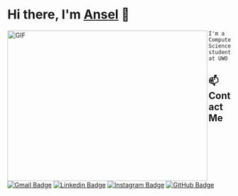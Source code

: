 <h1>Hi there, I'm <a href="https://anselzeng.github.io/">Ansel</a> 👋</h1>

<p align = "left">
  <img align = "left" alt = "GIF" width = "450px" height = "338px" object-cover = "fit" src = "https://media0.giphy.com/media/Ihrd6ewIOMlCav2cPz/giphy.gif">
  
  ```
  I'm a Computer Science student at UWO
  ```
  
  ## 📫 Contact Me
  
  <p>
  
   [![Gmail Badge](https://img.shields.io/badge/-azeng25@uwo.ca-c14438?logo=Gmail&logoColor=white)](mailto:azeng25@uwo.ca)
   [![Linkedin Badge](https://img.shields.io/badge/-anselzeng-blue?logo=Linkedin&logoColor=white)](https://www.linkedin.com/in/anselzeng/)
   [![Instagram Badge](https://img.shields.io/badge/-anselzeng-ff69b4?logo=Instagram&logoColor=white)](https://www.instagram.com/anselzeng/)
   [![GitHub Badge](https://img.shields.io/badge/-AnselZeng-green?logo=GitHub&logoColor=white)](https://github.com/AnselZeng)
  
  </p>
  
</p>

<!--
**AnselZeng/anselzeng** is a ✨ _special_ ✨ repository because its `README.md` (this file) appears on your GitHub profile.
Here are some ideas to get you started:
- 🔭 I’m currently working on ...
- 🌱 I’m currently learning ...
- 👯 I’m looking to collaborate on ...
- 🤔 I’m looking for help with ...
- 💬 Ask me about ...
- 📫 How to reach me: ...
- 😄 Pronouns: ...
- ⚡ Fun fact: ...
-->
